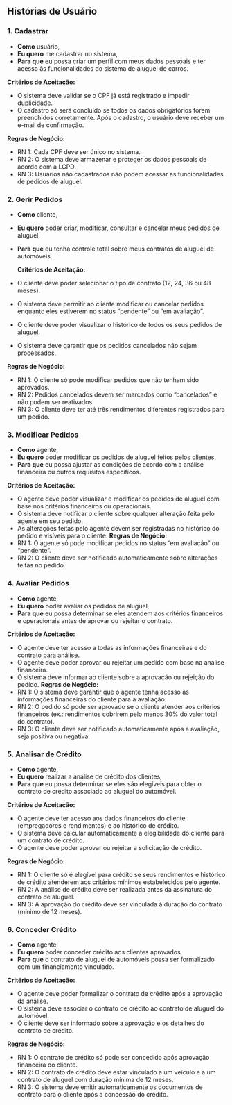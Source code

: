 ## Histórias de Usuário

### 1. Cadastrar
- **Como** usuário,
- **Eu quero** me cadastrar no sistema,
- **Para que** eu possa criar um perfil com meus dados pessoais e ter acesso às funcionalidades do sistema de aluguel de carros.
  
**Critérios de Aceitação:**
- O sistema deve validar se o CPF já está registrado e impedir duplicidade.
- O cadastro só será concluído se todos os dados obrigatórios forem preenchidos corretamente.
Após o cadastro, o usuário deve receber um e-mail de confirmação.

**Regras de Negócio:**
- RN 1: Cada CPF deve ser único no sistema.
- RN 2: O sistema deve armazenar e proteger os dados pessoais de acordo com a LGPD.
- RN 3: Usuários não cadastrados não podem acessar as funcionalidades de pedidos de aluguel.


### 2. Gerir Pedidos 
- **Como** cliente,
- **Eu quero** poder criar, modificar, consultar e cancelar meus pedidos de aluguel,
- **Para que** eu tenha controle total sobre meus contratos de aluguel de automóveis.

  **Critérios de Aceitação:**
- O cliente deve poder selecionar o tipo de contrato (12, 24, 36 ou 48 meses).
- O sistema deve permitir ao cliente modificar ou cancelar pedidos enquanto eles estiverem no status “pendente” ou “em avaliação”.
- O cliente deve poder visualizar o histórico de todos os seus pedidos de aluguel.
- O sistema deve garantir que os pedidos cancelados não sejam processados.

**Regras de Negócio:**
- RN 1: O cliente só pode modificar pedidos que não tenham sido aprovados.
- RN 2: Pedidos cancelados devem ser marcados como “cancelados” e não podem ser reativados.
- RN 3: O cliente deve ter até três rendimentos diferentes registrados para um pedido.

### 3. Modificar Pedidos
- **Como** agente,
- **Eu quero** poder modificar os pedidos de aluguel feitos pelos clientes,
- **Para que** eu possa ajustar as condições de acordo com a análise financeira ou outros requisitos específicos.

**Critérios de Aceitação:**
- O agente deve poder visualizar e modificar os pedidos de aluguel com base nos critérios financeiros ou operacionais.
- O sistema deve notificar o cliente sobre qualquer alteração feita pelo agente em seu pedido.
- As alterações feitas pelo agente devem ser registradas no histórico do pedido e visíveis para o cliente.
**Regras de Negócio:**
- RN 1: O agente só pode modificar pedidos no status “em avaliação” ou “pendente”.
- RN 2: O cliente deve ser notificado automaticamente sobre alterações feitas no pedido.

### 4. Avaliar Pedidos
- **Como** agente,
- **Eu quero** poder avaliar os pedidos de aluguel,
- **Para que** eu possa determinar se eles atendem aos critérios financeiros e operacionais antes de aprovar ou rejeitar o contrato.

**Critérios de Aceitação:**
- O agente deve ter acesso a todas as informações financeiras e do contrato para análise.
- O agente deve poder aprovar ou rejeitar um pedido com base na análise financeira.
- O sistema deve informar ao cliente sobre a aprovação ou rejeição do pedido.
**Regras de Negócio:**
- RN 1: O sistema deve garantir que o agente tenha acesso às informações financeiras do cliente para a avaliação.
- RN 2: O pedido só pode ser aprovado se o cliente atender aos critérios financeiros (ex.: rendimentos cobrirem pelo menos 30% do valor total do contrato).
- RN 3: O cliente deve ser notificado automaticamente após a avaliação, seja positiva ou negativa.

### 5. Analisar de Crédito
- **Como** agente,
- **Eu quero** realizar a análise de crédito dos clientes,
- **Para que** eu possa determinar se eles são elegíveis para obter o contrato de crédito associado ao aluguel do automóvel.

**Critérios de Aceitação:**
- O agente deve ter acesso aos dados financeiros do cliente (empregadores e rendimentos) e ao histórico de crédito.
- O sistema deve calcular automaticamente a elegibilidade do cliente para um contrato de crédito.
- O agente deve poder aprovar ou rejeitar a solicitação de crédito.
  
**Regras de Negócio:**
- RN 1: O cliente só é elegível para crédito se seus rendimentos e histórico de crédito atenderem aos critérios mínimos estabelecidos pelo agente.
- RN 2: A análise de crédito deve ser realizada antes da assinatura do contrato de aluguel.
- RN 3: A aprovação do crédito deve ser vinculada à duração do contrato (mínimo de 12 meses).

### 6. Conceder Crédito
- **Como** agente,
- **Eu quero** poder conceder crédito aos clientes aprovados,
- **Para que** o contrato de aluguel de automóveis possa ser formalizado com um financiamento vinculado.

**Critérios de Aceitação:**
- O agente deve poder formalizar o contrato de crédito após a aprovação da análise.
- O sistema deve associar o contrato de crédito ao contrato de aluguel do automóvel.
- O cliente deve ser informado sobre a aprovação e os detalhes do contrato de crédito.

**Regras de Negócio:**
- RN 1: O contrato de crédito só pode ser concedido após aprovação financeira do cliente.
- RN 2: O contrato de crédito deve estar vinculado a um veículo e a um contrato de aluguel com duração mínima de 12 meses.
- RN 3: O sistema deve emitir automaticamente os documentos de contrato para o cliente após a concessão do crédito.

